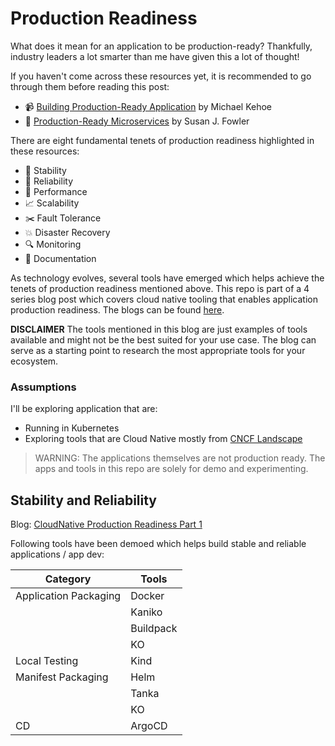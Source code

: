 # Production Readiness

What does it mean for an application to be production-ready? Thankfully, industry leaders a lot smarter than me have given this a lot of thought!

If you haven't come across these resources yet, it is recommended  to go through them before reading this post:

- 📹 [Building Production-Ready Application][production-ready-talk] by Michael Kehoe
- 📕 [Production-Ready Microservices][production-readiness-book] by Susan J. Fowler

There are eight fundamental tenets of production readiness highlighted in these resources:

- 🔗 Stability
- 🎯 Reliability
- 🥁 Performance
- 📈 Scalability
- ✂️ Fault Tolerance
- 💥 Disaster Recovery
- 🔍 Monitoring
- 📕 Documentation

As technology evolves, several tools have emerged which helps achieve the tenets of production readiness mentioned above. This repo is part of a 4 series blog post which covers cloud native tooling that enables application production readiness. The blogs can be found [here](https://tejasc.com/).

**DISCLAIMER** The tools mentioned in this blog are just examples of tools available and might not be the best suited for your use case. The blog can serve as a starting point to research the most appropriate tools for your ecosystem.

### Assumptions

I'll be exploring application that are:

- Running in Kubernetes
- Exploring tools that are Cloud Native mostly from [CNCF Landscape][cncf-landspace]

> WARNING: The applications themselves are not production ready. The apps and tools in this repo are solely for demo and experimenting.

## Stability and Reliability

Blog: [CloudNative Production Readiness Part 1](https://tejasc.com/cnpr-part1/)

Following tools have been demoed which helps build stable and reliable applications / app dev:

| Category              | Tools     |
| --------------------- | --------- |
| Application Packaging | Docker    |
|                       | Kaniko    |
|                       | Buildpack |
|                       | KO        |
| Local Testing         | Kind      |
| Manifest Packaging    | Helm      |
|                       | Tanka     |
|                       | KO        |
| CD                    | ArgoCD    |

<!-- Links  -->

[production-readiness-book]: https://www.amazon.com.au/Production-Ready-Microservices-Standardized-Engineering-Organization/dp/1491965975/ref=asc_df_1491965975/?tag=googleshopdsk-22&linkCode=df0&hvadid=341791741598&hvpos=&hvnetw=g&hvrand=11583469740343046994&hvpone=&hvptwo=&hvqmt=&hvdev=c&hvdvcmdl=&hvlocint=&hvlocphy=9071462&hvtargid=pla-504426002607&psc=1

[production-ready-talk]: https://www.infoq.com/presentations/production-ready-applications/

[cncf-landspace]: https://landscape.cncf.io/
